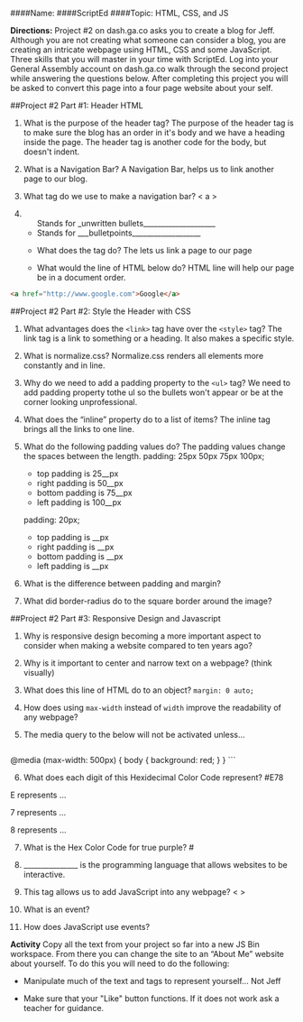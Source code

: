 ####Name:
####ScriptEd
####Topic: HTML, CSS, and JS

**Directions:** Project #2 on dash.ga.co asks you to create a blog for Jeff. Although you are not creating what someone can consider a blog, you are creating an intricate webpage using HTML, CSS and some JavaScript. Three skills that you will master in your time with ScriptEd. Log into your General Assembly account on dash.ga.co walk through the second project while answering the questions below. After completing this project you will be asked to convert this page into a four page website about your self.


##Project #2 Part #1: Header HTML
1. What is the purpose of the header tag?
The purpose of the header tag is to make sure the blog has an order in it's body and we have a heading inside the page. The header tag is another code for the body, but doesn't indent.
2. What is a Navigation Bar?
A Navigation Bar, helps us to link another page to our blog.
3. What tag do we use to make a navigation bar? <   a   >

4.  <ul> Stands for _unwritten bullets____________________
    <li> Stands for ___bulletpoints___________________

5. What does the <a> tag do?
The <a> lets us link a page to our page
6. What would the line of HTML below do?
HTML line will help our page be in a document order.
``` html
<a href="http://www.google.com">Google</a>
```

##Project #2 Part #2: Style the Header with CSS

1. What advantages does the `<link>` tag have over the `<style>` tag?
The link tag is a link to something or a heading. It also makes a specific style.
2. What is normalize.css?
Normalize.css renders all elements more constantly and in line.
3. Why do we need to add a padding property to the `<ul>` tag?
We need to add padding property tothe ul so the bullets won't appear or be at the corner looking unprofessional.
4. What does the “inline” property do to a list of items?
The inline tag brings all the links to one line.
5. What do the following padding values do?
The padding values change the spaces between the length.
    padding: 25px 50px 75px 100px;

    * top padding is 25__px
    * right padding is 50__px
    * bottom padding is 75__px
    * left padding is 100__px

    padding: 20px;

    * top padding is __px
    * right padding is __px
    * bottom padding is __px
    * left padding is __px

6. What is the difference between padding and margin?

7. What did border-radius do to the square border around the image?

##Project #2 Part #3: Responsive Design and Javascript

1. Why is responsive design becoming a more important aspect to consider when making a website compared to ten years ago?

2. Why is it important to center and narrow text on a webpage? (think visually)

3. What does this line of HTML do to an object? `margin: 0 auto;`

4. How does using `max-width` instead of `width` improve the readability of any webpage?

5. The media query to the below  will not be activated unless…

    ``` css
@media (max-width: 500px) {
    body {
        background: red;
    }
}
    ```

6. What does each digit of this Hexidecimal Color Code represent? #E78

 E represents ...

 7 represents ...

 8 represents ...

7. What is the Hex Color Code for true purple?  #

8. _______________ is the programming language that allows websites to be interactive.

9. This tag allows us to add JavaScript into any webpage? <          >

10. What is an event?

11. How does JavaScript use events?

**Activity** Copy all the text from your project so far into a new JS Bin workspace. From there you can change the site to an “About Me” website about yourself. To do this you will need to do the following:

- Manipulate much of the text and tags to represent yourself… Not Jeff

- Make sure that your "Like" button functions. If it does not work ask a teacher for guidance.



